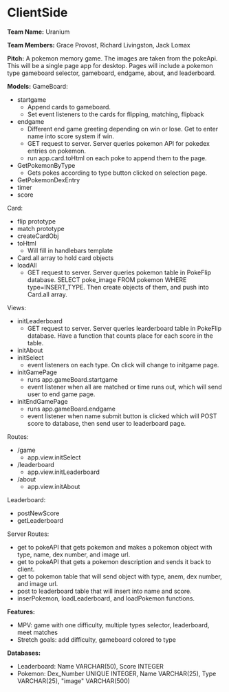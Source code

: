 # ClientSide

**Team Name:** Uranium

**Team Members:** Grace Provost, Richard Livingston, Jack Lomax

**Pitch:** A pokemon memory game. The images are taken from the pokeApi. This will be a single page app for desktop. Pages will include a pokemon type gameboard selector, gameboard, endgame, about, and leaderboard.

**Models:** 
GameBoard:
  - startgame
    - Append cards to gameboard.
    - Set event listeners to the cards for flipping, matching, flipback
  - endgame
    - Different end game greeting depending on win or lose. Get to enter name into score system if win.
    - GET request to server. Server queries pokemon API for pokedex entries on pokemon.
    - run app.card.toHtml on each poke to append them to the page.
  - GetPokemonByType
    - Gets pokes according to type button clicked on selection page.
  - GetPokemonDexEntry
  - timer
  - score

Card:
  - flip prototype
  - match prototype
  - createCardObj
  - toHtml
    - Will fill in handlebars template
  - Card.all array to hold card objects
  - loadAll
    - GET request to server. Server queries pokemon table in PokeFlip database. SELECT poke_image FROM pokemon WHERE type=INSERT_TYPE. Then create objects of them, and push into Card.all array.

Views:
  - initLeaderboard
    - GET request to server. Server queries learderboard table in PokeFlip database. Have a function that counts place for each score in the table.
  - initAbout
  - initSelect
    - event listeners on each type. On click will change to initgame page.
  - initGamePage
    - runs app.gameBoard.startgame
    - event listener when all are matched or time runs out, which will send user to end game page.
  - initEndGamePage
    - runs app.gameBoard.endgame
    - event listener when name submit button is clicked which will POST score to database, then send user to leaderboard page.
    
 Routes:
  - /game
    - app.view.initSelect
  - /leaderboard
    - app.view.initLeaderboard
  - /about
    - app.view.initAbout
  
Leaderboard:
  - postNewScore
  - getLeaderboard
  
 Server Routes:
  - get to pokeAPI that gets pokemon and makes a pokemon object with type, name, dex number, and image url.
  - get to pokeAPI that gets a pokemon description and sends it back to client.
  - get to pokemon table that will send object with type, anem, dex number, and image url.
  - post to leaderboard table that will insert into name and score.
  - inserPokemon, loadLeaderboard, and loadPokemon functions.
  
  **Features:**
  - MPV: game with one difficulty, multiple types selector, leaderboard, meet matches
  - Stretch goals: add difficulty, gameboard colored to type
  
  **Databases:**
  - Leaderboard: Name VARCHAR(50), Score INTEGER
  - Pokemon: Dex_Number UNIQUE INTEGER, Name VARCHAR(25), Type VARCHAR(25), "image" VARCHAR(500)
